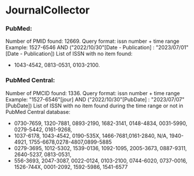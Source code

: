 # JournalCollector

### PubMed: 

Number of PMID found: 12669.
Query format: issn number + time range 
Example: 1527-6546 AND ("2022/10/30"[Date - Publication] : "2023/07/01"[Date - Publication]) 
List of ISSN with no item found: 
- 1043-4542, 0813-0531, 0103-2100.

### PubMed Central:

Number of PMCID found: 1336.
Query format: issn number + time range 
Example: "1527-6546"[jour] AND ("2022/10/30"[PubDate] : "2023/07/07"[PubDate])
List of ISSN with no item found during the time range or not in PubMed Central database: 
- 0730-7659, 1320-7881, 0893-2190, 1682-3141, 0148-4834, 0031-5990, 0279-5442, 0161-9268, 
- 1037-6178, 1043-4542, 0190-535X, 1466-7681,0161-2840, N/A, 1940-4921, 1755-6678,0278-4807,0899-5885
- 0279-3695, 1012-5302, 1539-0136, 1092-1095, 2005-3673, 0887-9311, 2640-5237, 0813-0531, 
- 556-3693, 2047-3087, 0022-0124, 0103-2100, 0744-6020, 0737-0016, 1526-744X, 0001-2092, 1592-5986, 1541-6577
